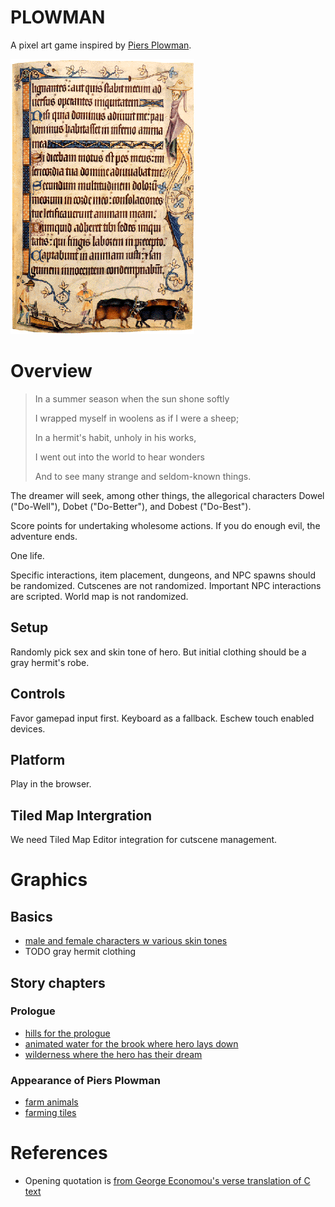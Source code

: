 
# PLOWMAN

A pixel art game inspired by [Piers Plowman](https://en.wikipedia.org/wiki/Piers_Plowman).

![Page from the 14th-century Luttrell Psalter, showing drolleries on the right margin and a ploughman at the bottom](Piers_plowman_drolleries.gif)

# Overview

> In a summer season when the sun shone softly
>
> I wrapped myself in woolens as if I were a sheep;
>
> In a hermit's habit, unholy in his works,
>
> I went out into the world to hear wonders
>
> And to see many strange and seldom-known things.

The dreamer will seek, among other things, the allegorical characters Dowel ("Do-Well"), Dobet ("Do-Better"), and Dobest ("Do-Best").

Score points for undertaking wholesome actions. If you do enough evil, the adventure ends.

One life.

Specific interactions, item placement, dungeons, and NPC spawns should be randomized. Cutscenes are not randomized. Important NPC interactions are scripted. World map is not randomized. 

## Setup

Randomly pick sex and skin tone of hero. But initial clothing should be a gray hermit's robe. 

## Controls

Favor gamepad input first. Keyboard as a fallback. Eschew touch enabled devices. 

## Platform

Play in the browser. 

## Tiled Map Intergration

We need Tiled Map Editor integration for cutscene management. 

# Graphics

## Basics

- [male and female characters w various skin tones](https://opengameart.org/content/lpc-character-skintone-rework) 
- TODO gray hermit clothing

## Story chapters

### Prologue

- [hills for the prologue](https://opengameart.org/content/lpc-cliffsmountains-with-grass-top-and-more)
- [animated water for the brook where hero lays down](https://opengameart.org/content/lpc-animated-water-and-waterfalls) 
- [wilderness where the hero has their dream](https://opengameart.org/content/lpc-forest-tiles)

### Appearance of Piers Plowman

- [farm animals](https://opengameart.org/content/lpc-style-farm-animals)
- [farming tiles](https://opengameart.org/content/lpc-farming-tilesets-magic-animations-and-ui-elements)

# References

- Opening quotation is [from George Economou's verse translation of C text](http://piers.chass.ncsu.edu/resources/university.html)
